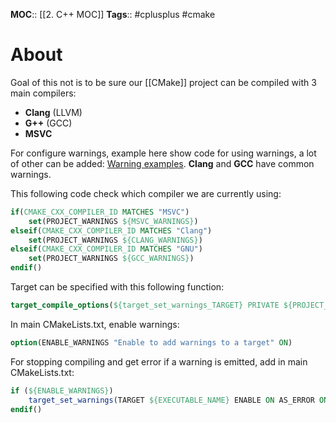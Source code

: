 **MOC**:: [[2. C++ MOC]]
**Tags**:: #cplusplus #cmake 

# About
Goal of this not is to be sure our [[CMake]] project can be compiled with 3 main compilers:
- **Clang** (LLVM)
- **G++** (GCC)
- **MSVC**

For configure warnings, example here show code for using warnings, a lot of other can be added: [Warning examples](https://github.com/franneck94/UdemyCmake/blob/master/2_CMake/12_Final/cmake/Warnings.cmake). **Clang** and **GCC** have common warnings.

This following code check which compiler we are currently using:
```CMAKE
if(CMAKE_CXX_COMPILER_ID MATCHES "MSVC")
	set(PROJECT_WARNINGS ${MSVC_WARNINGS})
elseif(CMAKE_CXX_COMPILER_ID MATCHES "Clang")
	set(PROJECT_WARNINGS ${CLANG_WARNINGS})
elseif(CMAKE_CXX_COMPILER_ID MATCHES "GNU")
	set(PROJECT_WARNINGS ${GCC_WARNINGS})
endif()
```

Target can be specified with this following function:
```cmake
target_compile_options(${target_set_warnings_TARGET} PRIVATE ${PROJECT_WARNINGS})
```

In main CMakeLists.txt, enable warnings:
```cmake
option(ENABLE_WARNINGS "Enable to add warnings to a target" ON)
```

For stopping compiling and get error if a warning is emitted, add in main CMakeLists.txt:
```cmake
if (${ENABLE_WARNINGS})
	target_set_warnings(TARGET ${EXECUTABLE_NAME} ENABLE ON AS_ERROR ON)
endif()
```
